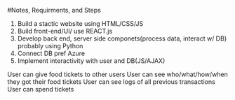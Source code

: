 #Notes, Requirments, and Steps

1. Build a stactic website using HTML/CSS/JS
2. Build front-end/UI/ use REACT.js
3. Develop back end, server side componets(process data, interact w/ DB) probably using Python
4. Connect DB pref Azure
5. Implement interactivity with user and DB(JS/AJAX)

User can give food tickets to other users
User can see who/what/how/when they got their food tickets
User can see logs of all previous transactions
User can spend tickets